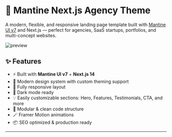# 🚀 Mantine Next.js Agency Theme

A modern, flexible, and responsive landing page template built with [Mantine UI v7](https://mantine.dev/) and Next.js — perfect for agencies, SaaS startups, portfolios, and multi-concept websites.

![preview](https://postimg.cc/JtZYdNCv)

## ✨ Features

- ⚡️ Built with **Mantine UI v7** + **Next.js 14**
- 🎨 Modern design system with custom theming support
- 📱 Fully responsive layout
- 🌙 Dark mode ready
- 💡 Easily customizable sections: Hero, Features, Testimonials, CTA, and more
- 🧩 Modular & clean code structure
- 🪄 Framer Motion animations
- 📦 SEO optimized & production ready

---
